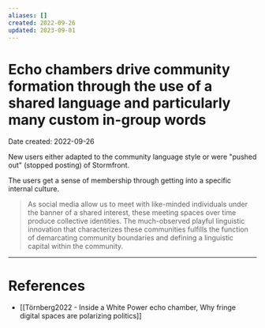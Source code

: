 ```yaml
---
aliases: []
created: 2022-09-26
updated: 2023-09-01
---
```


# Echo chambers drive community formation through the use of a shared language and particularly many custom in-group words
Date created: 2022-09-26

New users either adapted to the community language style or were "pushed out" (stopped posting) of Stormfront.

The users get a sense of membership through getting into a specific internal culture.

> As social media allow us to meet with like-minded individuals under the banner of a shared interest, these meeting spaces over time produce collective identities. The much-observed playful linguistic innovation that characterizes these communities fulfills the function of demarcating community boundaries and defining a linguistic capital within the community.

---
# References
* [[Törnberg2022 - Inside a White Power echo chamber, Why fringe digital spaces are polarizing politics]]